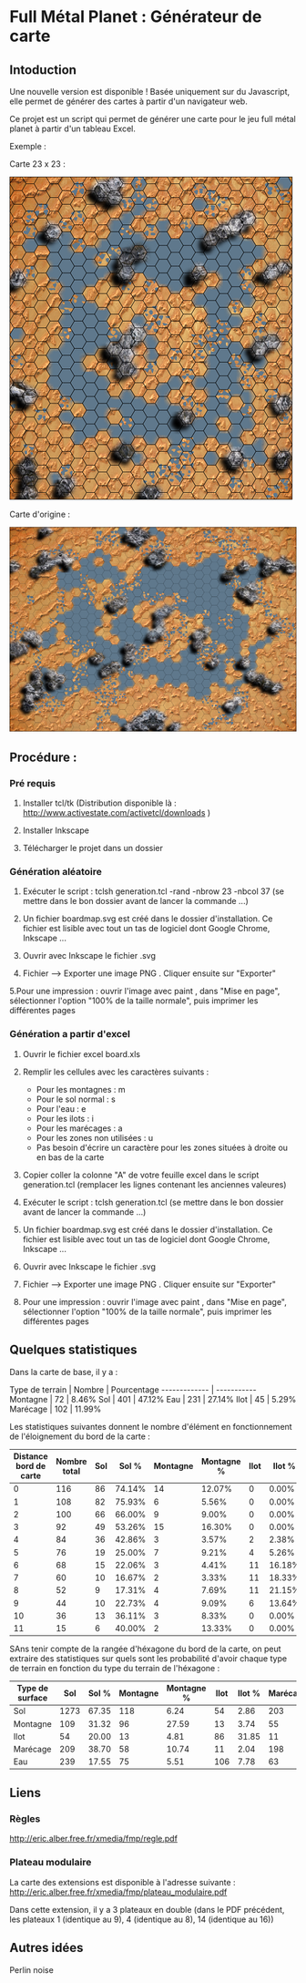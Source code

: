 # Full Métal Planet : Générateur de carte

## Intoduction

Une nouvelle version est disponible ! Basée uniquement sur du Javascript, elle permet de générer des cartes à partir d'un navigateur web.



Ce projet est un script qui permet de générer une carte pour le jeu full métal planet à partir d'un tableau Excel.

Exemple :

Carte 23 x 23 :

![Image exemple](https://github.com/guillaume-rico/fmp_board/blob/master/example/23_23_1_miniature.png)

Carte d'origine :

![Image exemple](https://github.com/guillaume-rico/fmp_board/blob/master/example/map_origine_miniature.png)

## Procédure :

### Pré requis

1. Installer tcl/tk  (Distribution disponible là : http://www.activestate.com/activetcl/downloads )

2. Installer Inkscape

3. Télécharger le projet dans un dossier

### Génération aléatoire

1. Exécuter le script : tclsh generation.tcl -rand -nbrow 23 -nbcol 37
(se mettre dans le bon dossier avant de lancer la commande ...)

2. Un fichier boardmap.svg est créé dans le dossier d'installation. Ce fichier est lisible avec tout un tas de logiciel dont Google Chrome, Inkscape ...

3. Ouvrir avec Inkscape le fichier .svg

4. Fichier --> Exporter une image PNG . Cliquer ensuite sur "Exporter"

5.Pour une impression : ouvrir l'image avec paint , dans "Mise en page",  sélectionner l'option "100% de la taille normale", puis imprimer les différentes pages


### Génération a partir d'excel

1. Ouvrir le fichier excel board.xls

2. Remplir les cellules avec les caractères suivants :
    * Pour les montagnes : m 
    * Pour le sol normal : s 
    * Pour l'eau : e 
    * Pour les ilots : i
    * Pour les marécages : a 
    * Pour les zones non utilisées : u
    * Pas besoin d'écrire un caractère pour les zones situées à droite ou en bas de la carte

3. Copier coller la colonne "A" de votre feuille excel dans le script generation.tcl (remplacer les lignes contenant les anciennes valeures)

4. Exécuter le script : tclsh generation.tcl  (se mettre dans le bon dossier avant de lancer la commande ...)

6. Un fichier boardmap.svg est créé dans le dossier d'installation. Ce fichier est lisible avec tout un tas de logiciel dont Google Chrome, Inkscape ...

7. Ouvrir avec Inkscape le fichier .svg

8. Fichier --> Exporter une image PNG . Cliquer ensuite sur "Exporter"

9. Pour une impression : ouvrir l'image avec paint , dans "Mise en page",  sélectionner l'option "100% de la taille normale", puis imprimer les différentes pages


## Quelques statistiques

Dans la carte de base, il y a :

Type de terrain | Nombre | Pourcentage
------------- | -----------
Montagne | 72 | 8.46%
Sol | 401 | 47.12%
Eau | 231 | 27.14%
Ilot | 45 | 5.29%
Marécage | 102 | 11.99%

Les statistiques suivantes donnent le nombre d'élément en fonctionnement de l'éloignement du bord de la carte :

Distance bord de carte | Nombre total | Sol | Sol % | Montagne | Montagne % | Ilot | Ilot % | Marécage | Marécage % | Eau | Eau %
--- | --- | --- | --- | --- | --- | --- | --- | --- | --- | --- | ---
0 | 116 | 86 | 74.14% | 14 | 12.07% | 0 | 0.00% | 12 | 10.34% | 4 | 3.45%
1 | 108 | 82 | 75.93% | 6 | 5.56% | 0 | 0.00% | 18 | 16.67% | 2 | 1.85%
2 | 100 | 66 | 66.00% | 9 | 9.00% | 0 | 0.00% | 23 | 23.00% | 2 | 2.00%
3 | 92 | 49 | 53.26% | 15 | 16.30% | 0 | 0.00% | 18 | 19.57% | 10 | 10.87%
4 | 84 | 36 | 42.86% | 3 | 3.57% | 2 | 2.38% | 8 | 9.52% | 35 | 41.67%
5 | 76 | 19 | 25.00% | 7 | 9.21% | 4 | 5.26% | 3 | 3.95% | 43 | 56.58%
6 | 68 | 15 | 22.06% | 3 | 4.41% | 11 | 16.18% | 3 | 4.41% | 36 | 52.94%
7 | 60 | 10 | 16.67% | 2 | 3.33% | 11 | 18.33% | 3 | 5.00% | 34 | 56.67%
8 | 52 | 9 | 17.31% | 4 | 7.69% | 11 | 21.15% | 4 | 7.69% | 24 | 46.15%
9 | 44 | 10 | 22.73% | 4 | 9.09% | 6 | 13.64% | 4 | 9.09% | 20 | 45.45%
10 | 36 | 13 | 36.11% | 3 | 8.33% | 0 | 0.00% | 4 | 11.11% | 16 | 44.44%
11 | 15 | 6 | 40.00% | 2 | 13.33% | 0 | 0.00% | 2 | 13.33% | 5 | 33.33%

SAns tenir compte de la rangée d'héxagone du bord de la carte, on peut extraire des statistiques sur quels sont les probabilité d'avoir chaque type de terrain en fonction du type du terrain de l'héxagone :

Type de surface | Sol | Sol % | Montagne | Montagne % | Ilot | Ilot % | Marécage | Marécage % | Eau | Eau %
--- | --- | --- | --- | --- | --- | --- | --- | --- | --- | ---
Sol | 1273 | 67.35 | 118 | 6.24 | 54 | 2.86 | 203 | 10.74 | 242 | 12.80
Montagne | 109 | 31.32 | 96 | 27.59 | 13 | 3.74 | 55 | 15.80 | 75 | 21.55
Ilot | 54 | 20.00 | 13 | 4.81 | 86 | 31.85 | 11 | 4.07 | 106 | 39.26
Marécage | 209 | 38.70 | 58 | 10.74 | 11 | 2.04 | 198 | 36.67 | 64 | 11.85
Eau | 239 | 17.55 | 75 | 5.51 | 106 | 7.78 | 63 | 4.63 | 879 | 64.54


## Liens

### Règles

http://eric.alber.free.fr/xmedia/fmp/regle.pdf

### Plateau modulaire

La carte des extensions est disponible à l'adresse suivante : http://eric.alber.free.fr/xmedia/fmp/plateau_modulaire.pdf

Dans cette extension, il y a 3 plateaux en double (dans le PDF précédent, les plateaux 1 (identique au 9), 4 (identique au 8), 14 (identique au 16))


## Autres idées

Perlin noise

    